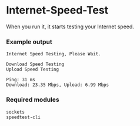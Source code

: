 # Internet-Speed-Test

When you run it, it starts testing your Internet speed.

### Example output

```
Internet Speed Testing, Please Wait.

Download Speed Testing
Upload Speed Testing

Ping: 31 ms
Download: 23.35 Mbps, Upload: 6.99 Mbps
```

### Required modules

```
sockets
speedtest-cli
```
